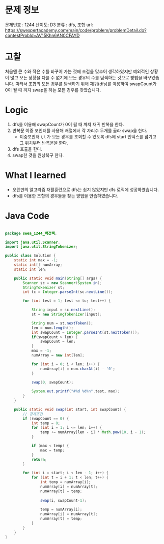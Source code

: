 # 문제 정보
문제번호 : 1244
난이도: D3
분류 : dfs, 조합
url: https://swexpertacademy.com/main/code/problem/problemDetail.do?contestProbId=AV15Khn6AN0CFAYD

# 고찰
처음엔 큰 수와 작은 수를 바꾸어 가는 것에 초점을 맞추어 생각하였지만 예외적인 상황이 많고 모든 상황을 다룰 수 없기에 모든 경우의 수를 탐색하는 것으로 방법을 바꾸었습니다.
따라서 조합의 모든 경우를 탐색하기 위해 재귀(dfs)를 이용하여 swapCount가 0이 될 때 까지 swap을 하는 모든 경우를 찾았습니다.

# Logic
1. dfs를 이용해 swapCount가 0이 될 때 까지 재귀 반복을 한다.
2. 반복문 이중 포인터를 사용해 배열에서 각 자리수 두개를 골라 swap을 한다.
    - 이중포인터 i, t 가 모든 경우를 조회할 수 있도록 dfs에 start 인덱스를 넘기고 그 위치부터 반복문을 한다.
3. dfs 호출을 한다.
4. swap한 것을 원상복구 한다.

# What I learned
- 오랜만의 알고리즘 재활훈련으로 dfs는 쉽지 않았지만 dfs 로직에 성공하였습니다.
- dfs를 이용한 조합의 경우들을 찾는 방법을 연습하였습니다.

# Java Code
```java

package swea_1244_박건택;

import java.util.Scanner;
import java.util.StringTokenizer;

public class Solution {
	static int max = -1;
	static int[] numArray;
	static int len;

	public static void main(String[] args) {
		Scanner sc = new Scanner(System.in);
		StringTokenizer st;
		int tc = Integer.parseInt(sc.nextLine());

		for (int test = 1; test <= tc; test++) {

			String input = sc.nextLine();
			st = new StringTokenizer(input);

			String num = st.nextToken();
			len = num.length();
			int swapCount = Integer.parseInt(st.nextToken());
			if(swapCount > len) {
				swapCount = len;
			}
			max = -1;
			numArray = new int[len];

			for (int i = 0; i < len; i++) {
				numArray[i] = num.charAt(i) - '0';
			}

			swap(0, swapCount);
			
			System.out.printf("#%d %d%n",test, max);
		}
	}

	public static void swap(int start, int swapCount) {
		// 경계조건
		if (swapCount == 0) {
			int temp = 0;
			for (int i = 1; i <= len; i++) {
				temp += numArray[len - i] * Math.pow(10, i - 1);
			}

			if (max < temp) {
				max = temp;
			}
			return;
		}

		for (int i = start; i < len - 1; i++) {
			for (int t = i + 1; t < len; t++) {
				int temp = numArray[i];
				numArray[i] = numArray[t];
				numArray[t] = temp;
				
				swap(i, swapCount-1);
				
				temp = numArray[i];
				numArray[i] = numArray[t];
				numArray[t] = temp;
			}
		}
	}
}


```
